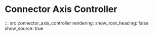 # Connector Axis Controller

::: src.connector_axis_controller
    rendering:
        show_root_heading: false
        show_source: true
